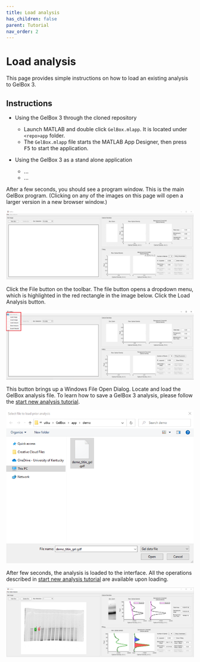 ```yaml
---
title: Load analysis
has_children: false
parent: Tutorial
nav_order: 2
---
```


# Load analysis

This page provides simple instructions on how to load an existing analysis to GelBox 3.

## Instructions

+ Using the GelBox 3 through the cloned repository
    - Launch MATLAB and double click `GelBox.mlapp`. It is located under `<repo>app` folder. 
    - The `GelBox.mlapp` file starts the MATLAB App Designer, then press <kbd>F5</kbd> to start the application.

+ Using the GelBox 3 as a stand alone application
    - ... 
    - ...

After a few seconds, you should see a program window. This is the main GelBox program. (Clicking on any of the images on this page will open a larger version in a new browser window.)

<a href="media/startup_window.png" target="_blank">![Startup window](media/startup_window.png)</a>

Click the File button on the toolbar. The file button opens a dropdown menu, which is highlighted in the red rectangle in the image below. Click the Load Analysis button.

<a href="media/load_file_button.png" target="_blank">![Load file button](media/load_file_button.png)</a>

This button brings up a Windows File Open Dialog. Locate and load the GelBox analysis file. To learn how to save a GelBox 3 analysis, please follow the [start new analysis tutorial](../start_new_analysis/start_new_analysis.html).

<a href="media/load_analysis.png" target="_blank">![Load analysis](media/load_analysis.PNG)</a>

After few seconds, the analysis is loaded to the interface. All the operations described in [start new analysis tutorial](../start_new_analysis/start_new_analysis.html) are available upon loading.

<a href="media/loaded_analysis.png" target="_blank">![Loaded analysis](media/loaded_analysis.png)</a>

